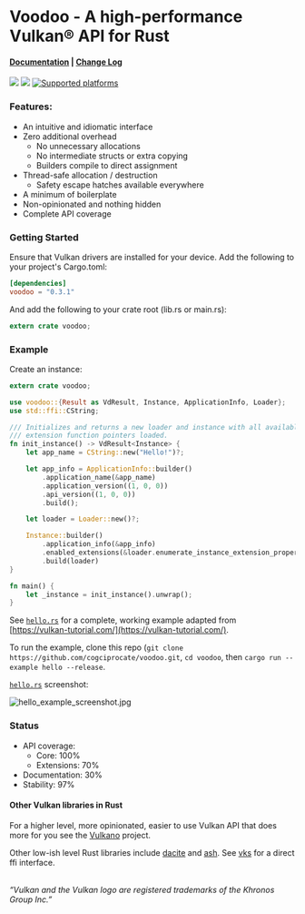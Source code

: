 Voodoo - A high-performance Vulkan® API for Rust
================================================

#### [Documentation](http://docs.rs/voodoo) | [Change Log](https://github.com/cogciprocate/voodoo/blob/master/RELEASES.md)

[![](http://meritbadge.herokuapp.com/voodoo)](https://crates.io/crates/voodoo) [![](https://docs.rs/voodoo/badge.svg)](https://docs.rs/voodoo)
[![Supported platforms](https://img.shields.io/badge/platform-windows%20%7C%20macos%20%7C%20linux%20%7C%20bsd-orange.svg)](https://en.wikipedia.org/wiki/Cross-platform)

### Features:

* An intuitive and idiomatic interface
* Zero additional overhead
  * No unnecessary allocations
  * No intermediate structs or extra copying
  * Builders compile to direct assignment
* Thread-safe allocation / destruction
  * Safety escape hatches available everywhere
* A minimum of boilerplate
* Non-opinionated and nothing hidden
* Complete API coverage

### Getting Started

Ensure that Vulkan drivers are installed for your device. Add the following to
your project's Cargo.toml:

```toml
[dependencies]
voodoo = "0.3.1"
```

And add the following to your crate root (lib.rs or main.rs):
```rust
extern crate voodoo;
```

### Example

Create an instance:

```rust
extern crate voodoo;

use voodoo::{Result as VdResult, Instance, ApplicationInfo, Loader};
use std::ffi::CString;

/// Initializes and returns a new loader and instance with all available
/// extension function pointers loaded.
fn init_instance() -> VdResult<Instance> {
    let app_name = CString::new("Hello!")?;

    let app_info = ApplicationInfo::builder()
        .application_name(&app_name)
        .application_version((1, 0, 0))
        .api_version((1, 0, 0))
        .build();

    let loader = Loader::new()?;

    Instance::builder()
        .application_info(&app_info)
        .enabled_extensions(&loader.enumerate_instance_extension_properties()?)
        .build(loader)
}

fn main() {
    let _instance = init_instance().unwrap();
}

```

See [`hello.rs`] for a complete, working example adapted from
[https://vulkan-tutorial.com/](https://vulkan-tutorial.com/).

To run the example, clone this repo
(`git clone https://github.com/cogciprocate/voodoo.git`, `cd voodoo`,
then `cargo run --example hello --release`.

[`hello.rs`] screenshot:

![hello_example_screenshot.jpg][hello_example_screenshot]

### Status

* API coverage:
  * Core: 100%
  * Extensions: 70%
* Documentation: 30%
* Stability: 97%

#### Other Vulkan libraries in Rust

For a higher level, more opinionated, easier to use Vulkan API that does more
for you see the [Vulkano] project.

Other low-ish level Rust libraries include [dacite] and [ash]. See [vks] for a
direct ffi interface.

[`hello.rs`]: https://github.com/cogciprocate/voodoo/blob/master/examples/hello.rs
[hello_example_screenshot]: https://github.com/cogciprocate/voodoo/blob/master/examples/hello_example_screenshot.jpg
[Vulkano]: https://github.com/vulkano-rs/vulkano
[dacite]: https://gitlab.com/dennis-hamester/dacite/tree/master/dacite
[vks]: https://gitlab.com/dennis-hamester/vks
[ash]: https://github.com/MaikKlein/ash

<br/>*“Vulkan and the Vulkan logo are registered trademarks of the Khronos Group Inc.”*